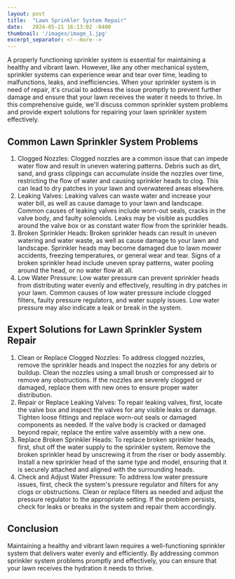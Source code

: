```yaml
---
layout: post
title:  "Lawn Sprinkler System Repair"
date:   2024-05-21 16:13:02 -0400
thumbnail: '/images/image_1.jpg'
excerpt_separator: <!--more-->
---
```

A properly functioning sprinkler system is essential for maintaining a healthy and vibrant lawn. <!--more-->However, like any other mechanical system, sprinkler systems can experience wear and tear over time, leading to malfunctions, leaks, and inefficiencies. When your sprinkler system is in need of repair, it's crucial to address the issue promptly to prevent further damage and ensure that your lawn receives the water it needs to thrive. In this comprehensive guide, we'll discuss common sprinkler system problems and provide expert solutions for repairing your lawn sprinkler system effectively.

## Common Lawn Sprinkler System Problems
1. Clogged Nozzles:
Clogged nozzles are a common issue that can impede water flow and result in uneven watering patterns. Debris such as dirt, sand, and grass clippings can accumulate inside the nozzles over time, restricting the flow of water and causing sprinkler heads to clog. This can lead to dry patches in your lawn and overwatered areas elsewhere.
2. Leaking Valves:
Leaking valves can waste water and increase your water bill, as well as cause damage to your lawn and landscape. Common causes of leaking valves include worn-out seals, cracks in the valve body, and faulty solenoids. Leaks may be visible as puddles around the valve box or as constant water flow from the sprinkler heads.
3. Broken Sprinkler Heads:
Broken sprinkler heads can result in uneven watering and water waste, as well as cause damage to your lawn and landscape. Sprinkler heads may become damaged due to lawn mower accidents, freezing temperatures, or general wear and tear. Signs of a broken sprinkler head include uneven spray patterns, water pooling around the head, or no water flow at all.
4. Low Water Pressure:
Low water pressure can prevent sprinkler heads from distributing water evenly and effectively, resulting in dry patches in your lawn. Common causes of low water pressure include clogged filters, faulty pressure regulators, and water supply issues. Low water pressure may also indicate a leak or break in the system.

## Expert Solutions for Lawn Sprinkler System Repair
1. Clean or Replace Clogged Nozzles:
To address clogged nozzles, remove the sprinkler heads and inspect the nozzles for any debris or buildup. Clean the nozzles using a small brush or compressed air to remove any obstructions. If the nozzles are severely clogged or damaged, replace them with new ones to ensure proper water distribution.
2. Repair or Replace Leaking Valves:
To repair leaking valves, first, locate the valve box and inspect the valves for any visible leaks or damage. Tighten loose fittings and replace worn-out seals or damaged components as needed. If the valve body is cracked or damaged beyond repair, replace the entire valve assembly with a new one.
3. Replace Broken Sprinkler Heads:
To replace broken sprinkler heads, first, shut off the water supply to the sprinkler system. Remove the broken sprinkler head by unscrewing it from the riser or body assembly. Install a new sprinkler head of the same type and model, ensuring that it is securely attached and aligned with the surrounding heads.
4. Check and Adjust Water Pressure:
To address low water pressure issues, first, check the system's pressure regulator and filters for any clogs or obstructions. Clean or replace filters as needed and adjust the pressure regulator to the appropriate setting. If the problem persists, check for leaks or breaks in the system and repair them accordingly.

## Conclusion
Maintaining a healthy and vibrant lawn requires a well-functioning sprinkler system that delivers water evenly and efficiently. By addressing common sprinkler system problems promptly and effectively, you can ensure that your lawn receives the hydration it needs to thrive.
